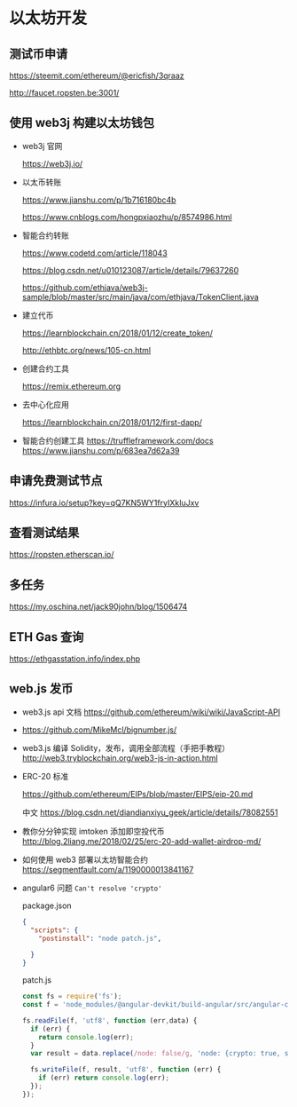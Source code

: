 # 以太坊开发

## 测试币申请

<https://steemit.com/ethereum/@ericfish/3qraaz>

<http://faucet.ropsten.be:3001/>

## 使用 web3j 构建以太坊钱包

- web3j 官网

  <https://web3j.io/>

- 以太币转账

  <https://www.jianshu.com/p/1b716180bc4b>

  <https://www.cnblogs.com/hongpxiaozhu/p/8574986.html>

- 智能合约转账

  <https://www.codetd.com/article/118043>

  <https://blog.csdn.net/u010123087/article/details/79637260>

  <https://github.com/ethjava/web3j-sample/blob/master/src/main/java/com/ethjava/TokenClient.java>

- 建立代币

  <https://learnblockchain.cn/2018/01/12/create_token/>

  <http://ethbtc.org/news/105-cn.html>

- 创建合约工具

  <https://remix.ethereum.org>

- 去中心化应用

  <https://learnblockchain.cn/2018/01/12/first-dapp/>

- 智能合约创建工具 <https://truffleframework.com/docs> <https://www.jianshu.com/p/683ea7d62a39>

## 申请免费测试节点

<https://infura.io/setup?key=qQ7KN5WY1fryIXkIuJxv>

## 查看测试结果

<https://ropsten.etherscan.io/>

## 多任务

<https://my.oschina.net/jack90john/blog/1506474>

## ETH Gas 查询

<https://ethgasstation.info/index.php>

## web.js 发币

- web3.js api 文档 <https://github.com/ethereum/wiki/wiki/JavaScript-API>

- <https://github.com/MikeMcl/bignumber.js/>

- web3.js 编译 Solidity，发布，调用全部流程（手把手教程）<http://web3.tryblockchain.org/web3-js-in-action.html>

- ERC-20 标准

  <https://github.com/ethereum/EIPs/blob/master/EIPS/eip-20.md>

  中文 <https://blog.csdn.net/diandianxiyu_geek/article/details/78082551>

- 教你分分钟实现 imtoken 添加即空投代币 <http://blog.2liang.me/2018/02/25/erc-20-add-wallet-airdrop-md/>

- 如何使用 web3 部署以太坊智能合约 <https://segmentfault.com/a/1190000013841167>

- angular6 问题  `Can't resolve 'crypto'`

  package.json

  ```json 
  {
    "scripts": {
      "postinstall": "node patch.js",
      
    }
  }
  ```

  patch.js

  ```javascript 
  const fs = require('fs');
  const f = 'node_modules/@angular-devkit/build-angular/src/angular-cli-files/models/webpack-configs/browser.js';

  fs.readFile(f, 'utf8', function (err,data) {
    if (err) {
      return console.log(err);
    }
    var result = data.replace(/node: false/g, 'node: {crypto: true, stream: true}');

    fs.writeFile(f, result, 'utf8', function (err) {
      if (err) return console.log(err);
    });
  });

  ```
